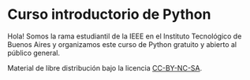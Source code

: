 # Curso introductorio de Python
Hola! Somos la rama estudiantil de la IEEE en el Instituto Tecnológico de Buenos Aires y organizamos este curso de Python gratuito y abierto al público general.

Material de libre distribución bajo la licencia <a href="https://creativecommons.org">CC-BY-NC-SA</a>.


